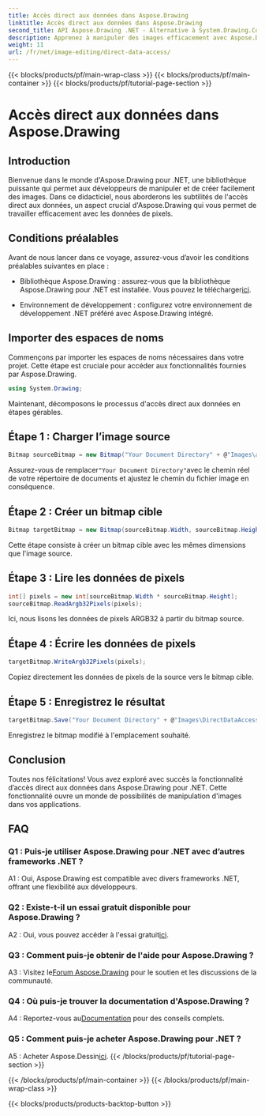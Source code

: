```yaml
---
title: Accès direct aux données dans Aspose.Drawing
linktitle: Accès direct aux données dans Aspose.Drawing
second_title: API Aspose.Drawing .NET - Alternative à System.Drawing.Common
description: Apprenez à manipuler des images efficacement avec Aspose.Drawing pour .NET. Plongez dans l’accès direct aux données avec notre guide étape par étape.
weight: 11
url: /fr/net/image-editing/direct-data-access/
---
```


{{< blocks/products/pf/main-wrap-class >}}
{{< blocks/products/pf/main-container >}}
{{< blocks/products/pf/tutorial-page-section >}}

# Accès direct aux données dans Aspose.Drawing

## Introduction

Bienvenue dans le monde d'Aspose.Drawing pour .NET, une bibliothèque puissante qui permet aux développeurs de manipuler et de créer facilement des images. Dans ce didacticiel, nous aborderons les subtilités de l'accès direct aux données, un aspect crucial d'Aspose.Drawing qui vous permet de travailler efficacement avec les données de pixels.

## Conditions préalables

Avant de nous lancer dans ce voyage, assurez-vous d’avoir les conditions préalables suivantes en place :

-  Bibliothèque Aspose.Drawing : assurez-vous que la bibliothèque Aspose.Drawing pour .NET est installée. Vous pouvez le télécharger[ici](https://releases.aspose.com/drawing/net/).

- Environnement de développement : configurez votre environnement de développement .NET préféré avec Aspose.Drawing intégré.

## Importer des espaces de noms

Commençons par importer les espaces de noms nécessaires dans votre projet. Cette étape est cruciale pour accéder aux fonctionnalités fournies par Aspose.Drawing.

```csharp
using System.Drawing;
```

Maintenant, décomposons le processus d'accès direct aux données en étapes gérables.

## Étape 1 : Charger l’image source

```csharp
Bitmap sourceBitmap = new Bitmap("Your Document Directory" + @"Images\aspose_logo.png");
```

 Assurez-vous de remplacer`"Your Document Directory"`avec le chemin réel de votre répertoire de documents et ajustez le chemin du fichier image en conséquence.

## Étape 2 : Créer un bitmap cible

```csharp
Bitmap targetBitmap = new Bitmap(sourceBitmap.Width, sourceBitmap.Height, System.Drawing.Imaging.PixelFormat.Format32bppPArgb);
```

Cette étape consiste à créer un bitmap cible avec les mêmes dimensions que l'image source.

## Étape 3 : Lire les données de pixels

```csharp
int[] pixels = new int[sourceBitmap.Width * sourceBitmap.Height];
sourceBitmap.ReadArgb32Pixels(pixels);
```

Ici, nous lisons les données de pixels ARGB32 à partir du bitmap source.

## Étape 4 : Écrire les données de pixels

```csharp
targetBitmap.WriteArgb32Pixels(pixels);
```

Copiez directement les données de pixels de la source vers le bitmap cible.

## Étape 5 : Enregistrez le résultat

```csharp
targetBitmap.Save("Your Document Directory" + @"Images\DirectDataAccess_out.png");
```

Enregistrez le bitmap modifié à l'emplacement souhaité.

## Conclusion

Toutes nos félicitations! Vous avez exploré avec succès la fonctionnalité d’accès direct aux données dans Aspose.Drawing pour .NET. Cette fonctionnalité ouvre un monde de possibilités de manipulation d'images dans vos applications.

## FAQ

### Q1 : Puis-je utiliser Aspose.Drawing pour .NET avec d’autres frameworks .NET ?

A1 : Oui, Aspose.Drawing est compatible avec divers frameworks .NET, offrant une flexibilité aux développeurs.

### Q2 : Existe-t-il un essai gratuit disponible pour Aspose.Drawing ?

 A2 : Oui, vous pouvez accéder à l'essai gratuit[ici](https://releases.aspose.com/).

### Q3 : Comment puis-je obtenir de l'aide pour Aspose.Drawing ?

 A3 : Visitez le[Forum Aspose.Drawing](https://forum.aspose.com/c/diagram/17) pour le soutien et les discussions de la communauté.

### Q4 : Où puis-je trouver la documentation d'Aspose.Drawing ?

A4 : Reportez-vous au[Documentation](https://reference.aspose.com/drawing/net/) pour des conseils complets.

### Q5 : Comment puis-je acheter Aspose.Drawing pour .NET ?

 A5 : Acheter Aspose.Dessin[ici](https://purchase.aspose.com/buy).
{{< /blocks/products/pf/tutorial-page-section >}}

{{< /blocks/products/pf/main-container >}}
{{< /blocks/products/pf/main-wrap-class >}}

{{< blocks/products/products-backtop-button >}}
